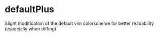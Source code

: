 defaultPlus
===========

Slight modification of the default vim colorscheme for better readability (especially when diffing)
